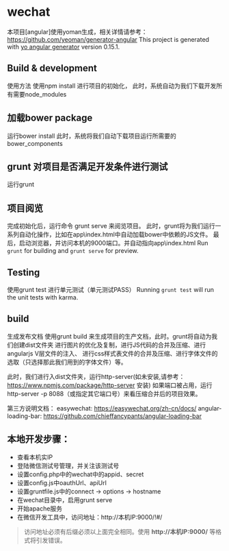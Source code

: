 # wechat
本项目[angular]使用yoman生成，相关详情请参考：https://github.com/yeoman/generator-angular
This project is generated with [yo angular generator](https://github.com/yeoman/generator-angular)
version 0.15.1.

## Build & development
使用方法
使用npm install 进行项目的初始化，
此时，系统自动为我们下载开发所有需要node_modules

## 加载bower package
运行bower install
此时，系统将我们自动下载项目运行所需要的bower_components

## grunt 对项目是否满足开发条件进行测试
运行grunt


## 项目阅览
完成初始化后，运行命令 grunt serve 来阅览项目。
此时，grunt将为我们运行一系列自动化操作，比如在app\index.html中自动加载bower中依赖的JS文件。
最后，启动浏览器，并访问本机的9000端口。并自动指向app\index.html
Run `grunt` for building and `grunt serve` for preview.

## Testing

使用grunt test 进行单元测试（单元测试PASS）
Running `grunt test` will run the unit tests with karma.

## build
生成发布文档
使用grunt build 来生成项目的生产文档，此时。grunt将自动为我们创建dist文件夹
进行图片的优化及复制，进行JS代码的合并及压缩、进行angularjs V层文件的注入、
进行css样式表文件的合并及压缩、进行字体文件的选取（只选择那此我们用到的字体文件）等。

此时，我们进行入dist文件夹，运行http-server(如未安装,请参考：https://www.npmjs.com/package/http-server 安装)
如果端口被占用，运行http-server -p 8088（或指定其它端口号）来看压缩合并后的项目效果。

第三方说明文档：
easywechat: https://easywechat.org/zh-cn/docs/
angular-loading-bar: https://github.com/chieffancypants/angular-loading-bar

## 本地开发步骤：
- 查看本机实IP
- 登陆微信测试号管理，并关注该测试号
- 设置config.php中的wechat中的appid、secret
- 设置config.js中oauthUrl、apiUrl
- 设置gruntfile.js中的connect -> options -> hostname
- 在wechat目录中，启用grunt serve
- 开始apache服务
- 在微信开发工具中，访问地址：http://本机IP:9000/!#/

> 访问地址必须有后缀必须以上面完全相同。使用 **http://本机IP:9000/** 等格式将引发错误。


